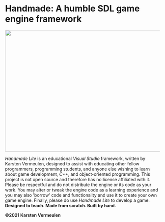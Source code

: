 # Handmade: A humble SDL game engine framework 

<p align="center"> <img width="876" height="395" src="https://github.com/djkarstenv/Handmade-Lite/blob/master/Logo/Logo_name.png"> </p> 

<i>Handmade Lite</i> is an educational <i>Visual Studio</i> framework, written by Karsten Vermeulen, designed to assist with educating other fellow programmers, programming students, and anyone else wishing to learn about game development, <i>C++</i>, and object-oriented programming. This project is not open source and therefore has no license affiliated with it. Please be respectful and do not distribute the engine or its code as your work. You may alter or tweak the engine code as a learning experience and you may also 'borrow' code and functionality and use it to create your own game engine. Finally, please do use <i>Handmade Lite</i> to develop a game. <b>                                                                                                                                                                         
<b> Designed to teach. Made from scratch. Built by hand. </b>

©2021 Karsten Vermeulen
